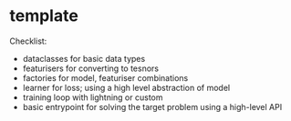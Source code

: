 # template

Checklist:

* dataclasses for basic data types
* featurisers for converting to tesnors
* factories for model, featuriser combinations
* learner for loss; using a high level abstraction of model
* training loop with lightning or custom
* basic entrypoint for solving the target problem using a high-level API
